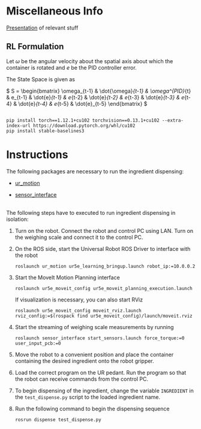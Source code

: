 # Miscellaneous Info

[Presentation](https://docs.google.com/presentation/d/14sgyThLzdsNDLyY1ZwyCCyG6y1ywOnLFZ5BnoFrHwLM/edit?usp=sharing) of relevant stuff

## RL Formulation

Let $\omega$ be the angular velocity about the spatial axis about which the container is rotated and $e$ be the PID controller error.

The State Space is given as 

$ S = \begin{bmatrix} \omega_{t-1} & \dot{\omega}_{t-1} & \omega^{PID}_{t} & e_{t-1} & \dot{e}_{t-1} & e_{t-2} & \dot{e}_{t-2} & e_{t-3} & \dot{e}_{t-3} & e_{t-4} & \dot{e}_{t-4}  & e_{t-5} & \dot{e}_{t-5} \end{bmatrix} $

## 

```
pip install torch==1.12.1+cu102 torchvision==0.13.1+cu102 --extra-index-url https://download.pytorch.org/whl/cu102
pip install stable-baselines3
```


# Instructions

The following packages are necessary to run the ingredient dispensing:

- [ur_motion](https://github.com/ratatouille-robotics/ur_motion)

- [sensor_interface](https://github.com/ratatouille-robotics/sensor_interface)
<BR> <BR>

The following steps have to executed to run ingredient dispensing in isolation:

1. Turn on the robot. Connect the robot and control PC using LAN. Turn on the weighing scale and connect it to the control PC.

2. On the ROS side, start the Universal Robot ROS Driver to interface with the robot

    ```
    roslaunch ur_motion ur5e_learning_bringup.launch robot_ip:=10.0.0.2
    ```

3. Start the MoveIt Motion Planning interface
    ```
    roslaunch ur5e_moveit_config ur5e_moveit_planning_execution.launch
    ```

    If visualization is necessary, you can also start RViz
    ```
    roslaunch ur5e_moveit_config moveit_rviz.launch rviz_config:=$(rospack find ur5e_moveit_config)/launch/moveit.rviz
    ```

4. Start the streaming of weighing scale measurements by running
    ```
    roslaunch sensor_interface start_sensors.launch force_torque:=0 user_input_pcb:=0
    ```

5. Move the robot to a convenient position and place the container containing the desired ingredient onto the robot gripper.

6. Load the correct program on the UR pedant. Run the program so that the robot can
receive commands from the control PC.

7. To begin dispensing of the ingredient, change the variable `INGREDIENT` in the `test_dispense.py` script to the loaded ingredient name.

8. Run the following command to begin the dispensing sequence
    ```
    rosrun dispense test_dispense.py
    ```
